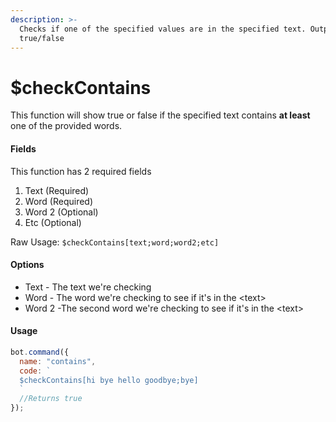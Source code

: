 ```yaml
---
description: >-
  Checks if one of the specified values are in the specified text. Outputs
  true/false
---
```


# $checkContains

This function will show true or false if the specified text contains **at least** one of the provided words.

#### Fields

This function has 2 required fields

1. Text \(Required\)
2. Word \(Required\)
3. Word 2 \(Optional\)
4. Etc \(Optional\)

Raw Usage: `$checkContains[text;word;word2;etc]`

#### Options

* Text - The text we're checking
* Word - The word we're checking to see if it's in the &lt;text&gt;
* Word 2 -The second word we're checking to see if it's in the &lt;text&gt;

#### Usage

```javascript
bot.command({
  name: "contains",
  code: `
  $checkContains[hi bye hello goodbye;bye]
  `
  //Returns true
});
```

